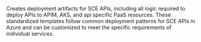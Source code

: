Creates deployment artifacts for SCE APIs, including all logic required to deploy APIs to APIM, AKS, and api specific PaaS resources. These standardized templates follow common deployment patterns for SCE APIs in Azure and can be customized to meet the specific requirements of individual services.
